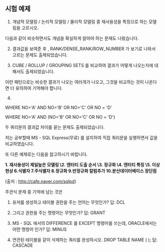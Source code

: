 ## 시험 예제

1) 개념적 모델링 / 논리적 모델링 / 물리적 모델링 중 재사용성을 특징으로 하는 모델링을 고르시오.

다음과 같이 비슷하면서도 개념을 확실하게 알아야 하는 문제도 나왔습니다.

2) 결과값을 보여준 후 , RANK/DENSE_RANK/ROW_NUMBER 가 보기로 나와서 고르는 문제도 출제되었습니다.

3) CUBE / ROLLUP / GROUPING SETS 를 비교하여 결과가 어떻게 나오는지에 대해서도 출제되었습니다.

이런 패턴으로는 비슷한 결과가 나오는 여러개가 나오고, 그것을 비교하는 것이 나온다면 더 유의하여 기억해야 합니다.

4)

WHERE NO='A' AND NO='B' OR NO='C' OR NO = 'D'

WHERE NO='A' AND (NO='B' OR NO='C' OR NO = 'D')

두 쿼리문의 결과값 차이를 묻는 문제도 출제되었습니다.

저는 공부할때 MS - SQL Express(무료) 를 설치하여 직접 쿼리문을 실행하면서 값을 비교하였습니다.

또 다른 예제로는 다음을 참고하시기 바랍니다.

**1. 재사용성이 제일높은 모델링 
\2. 엔터티 도출 순서
\3. 정규화
\4. 엔터티 특징
\5. 이상현상
6.식별자
7.주식별자
8.정규화
9.반정규화 칼럼추가
10.분산데이터베이스 장단점**

(출처 : http://cafe.naver.com/sqlpd)



주관식 문제 중 기억에 남는 것은 

1) 유저를 생성하고 테이블 권한을 주는 언어는 무엇인가? 답: DCL

2) 그리고 권한을 주는 명령어는 무엇인가? 답: GRANT

3) MS - SQL 에서의 DIFFERENCE 를 EXCEPT 명령어를 쓰는데, ORACLE에서는 어떤 명령어 인가? 답: MINUS

4) 연관된 테이블을 같이 삭제하는 쿼리를 완성하시오. DROP TABLE NAME (    );    답: CASCADE